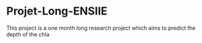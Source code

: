 # Projet-Long-ENSIIE
This project is a one month long research project which aims to predict the depth of the chla
